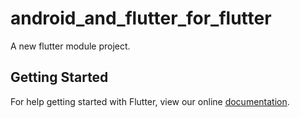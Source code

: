 # android_and_flutter_for_flutter

A new flutter module project.

## Getting Started

For help getting started with Flutter, view our online
[documentation](https://flutter.io/).

